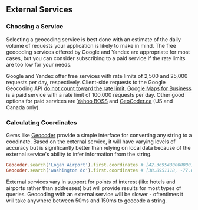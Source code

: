 ## External Services

### Choosing a Service

Selecting a geocoding service is best done with an estimate of the daily volume
of requests your application is likely to make in mind. The free geocoding services
offered by Google and Yandex are appropriate for most cases, but you can consider
subscribing to a paid service if the rate limits are too low for your needs.

Google and Yandex offer free services with rate limits of 2,500 and 25,000
requests per day, respectively. Client-side requests to the Google Geocoding API
[do not count toward the rate limit](https://developers.google.com/maps/articles/geocodestrat#client).
[Google Maps for Business](https://developers.google.com/maps/documentation/business/)
is a paid service with a rate limit of 100,000 requests per day. Other good
options for paid services are [Yahoo BOSS](http://developer.yahoo.com/boss/geo/)
and [GeoCoder.ca](http://geocoder.ca/?services=1) (US and Canada only).

### Calculating Coordinates

Gems like [Geocoder](#geocoder) provide a simple interface for converting any
string to a coodinate. Based on the external service, it will have varying
levels of accuracy but is significantly better than relying on local data
because of the external service's ability to infer information from the
string.

```ruby
Geocoder.search('Logan Airport').first.coordinates # [42.36954300000001, -71.020061]
Geocoder.search('washington dc').first.coordinates # [38.8951118, -77.0363658]
```

External services vary in support for points of interest (like hotels and
airports rather than addresses) but will provide results for most types of
queries. Geocoding with an external service will be slower - oftentimes it
will take anywhere between 50ms and 150ms to geocode a string.
